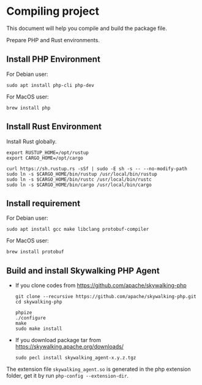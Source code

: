 # Compiling project

This document will help you compile and build the package file.

Prepare PHP and Rust environments.

## Install PHP Environment

For Debian user:

```shell
sudo apt install php-cli php-dev
```

For MacOS user:

```shell
brew install php
```

## Install Rust Environment

Install Rust globally.

```shell
export RUSTUP_HOME=/opt/rustup
export CARGO_HOME=/opt/cargo

curl https://sh.rustup.rs -sSf | sudo -E sh -s -- --no-modify-path
sudo ln -s $CARGO_HOME/bin/rustup /usr/local/bin/rustup
sudo ln -s $CARGO_HOME/bin/rustc /usr/local/bin/rustc
sudo ln -s $CARGO_HOME/bin/cargo /usr/local/bin/cargo
```

## Install requirement

For Debian user:

```shell
sudo apt install gcc make libclang protobuf-compiler
```

For MacOS user:

```shell
brew install protobuf
```

## Build and install Skywalking PHP Agent

* If you clone codes from https://github.com/apache/skywalking-php

   ```shell
   git clone --recursive https://github.com/apache/skywalking-php.git
   cd skywalking-php
   
   phpize
   ./configure
   make
   sudo make install
   ```

* If you download package tar from https://skywalking.apache.org/downloads/

   ```shell
   sudo pecl install skywalking_agent-x.y.z.tgz
   ```

The extension file `skywalking_agent.so` is generated in the php extension folder, get it by run `php-config --extension-dir`.
